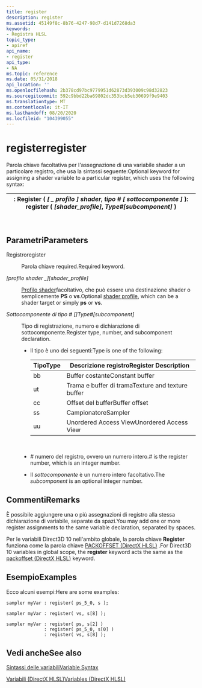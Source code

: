 ```yaml
---
title: register
description: register
ms.assetid: 45149f8c-8b76-4247-98d7-d141d7268da3
keywords:
- Registra HLSL
topic_type:
- apiref
api_name:
- register
api_type:
- NA
ms.topic: reference
ms.date: 05/31/2018
api_location: ''
ms.openlocfilehash: 2b378cd97bc9779951d62873d393009c98d32823
ms.sourcegitcommit: 592c9bbd22ba69802dc353bcb5eb30699f9e9403
ms.translationtype: MT
ms.contentlocale: it-IT
ms.lasthandoff: 08/20/2020
ms.locfileid: "104399055"
---
```

# <a name="register"></a><span data-ttu-id="b586e-104">register</span><span class="sxs-lookup"><span data-stu-id="b586e-104">register</span></span>

<span data-ttu-id="b586e-105">Parola chiave facoltativa per l'assegnazione di una variabile shader a un particolare registro, che usa la sintassi seguente:</span><span class="sxs-lookup"><span data-stu-id="b586e-105">Optional keyword for assigning a shader variable to a particular register, which uses the following syntax:</span></span>



| <span data-ttu-id="b586e-106">: Register ( *\[ \_ profilo \] shader*, *tipo \# \[ sottocomponente \]* )</span><span class="sxs-lookup"><span data-stu-id="b586e-106">: register ( *\[shader\_profile\]*, *Type\#\[subcomponent\]* )</span></span> |
|----------------------------------------------------------------|



 

## <a name="parameters"></a><span data-ttu-id="b586e-107">Parametri</span><span class="sxs-lookup"><span data-stu-id="b586e-107">Parameters</span></span>

<dl> <dt>

<span data-ttu-id="b586e-108"><span id="register"></span><span id="REGISTER"></span>Registro</span><span class="sxs-lookup"><span data-stu-id="b586e-108"><span id="register"></span><span id="REGISTER"></span>register</span></span>
</dt> <dd>

<span data-ttu-id="b586e-109">Parola chiave required.</span><span class="sxs-lookup"><span data-stu-id="b586e-109">Required keyword.</span></span>

</dd> <dt>

<span data-ttu-id="b586e-110"><span id="_shader_profile_"></span><span id="_SHADER_PROFILE_"></span>*\[profilo shader \_\]*</span><span class="sxs-lookup"><span data-stu-id="b586e-110"><span id="_shader_profile_"></span><span id="_SHADER_PROFILE_"></span>*\[shader\_profile\]*</span></span>
</dt> <dd>

<span data-ttu-id="b586e-111">[Profilo shader](/windows/desktop/direct3dtools/dx-graphics-tools-fxc-syntax)facoltativo, che può essere una destinazione shader o semplicemente **PS** o **vs**.</span><span class="sxs-lookup"><span data-stu-id="b586e-111">Optional [shader profile](/windows/desktop/direct3dtools/dx-graphics-tools-fxc-syntax), which can be a shader target or simply **ps** or **vs**.</span></span>

</dd> <dt>

<span data-ttu-id="b586e-112"><span id="Type__subcomponent_"></span><span id="type__subcomponent_"></span><span id="TYPE__SUBCOMPONENT_"></span>*Sottocomponente di tipo \# \[\]*</span><span class="sxs-lookup"><span data-stu-id="b586e-112"><span id="Type__subcomponent_"></span><span id="type__subcomponent_"></span><span id="TYPE__SUBCOMPONENT_"></span>*Type\#\[subcomponent\]*</span></span>
</dt> <dd>

<span data-ttu-id="b586e-113">Tipo di registrazione, numero e dichiarazione di sottocomponente.</span><span class="sxs-lookup"><span data-stu-id="b586e-113">Register type, number, and subcomponent declaration.</span></span>

-   <span data-ttu-id="b586e-114">Il tipo è uno dei seguenti:</span><span class="sxs-lookup"><span data-stu-id="b586e-114">Type is one of the following:</span></span>

    

    | <span data-ttu-id="b586e-115">Tipo</span><span class="sxs-lookup"><span data-stu-id="b586e-115">Type</span></span> | <span data-ttu-id="b586e-116">Descrizione registro</span><span class="sxs-lookup"><span data-stu-id="b586e-116">Register Description</span></span>       |
    |------|----------------------------|
    | <span data-ttu-id="b586e-117">b</span><span class="sxs-lookup"><span data-stu-id="b586e-117">b</span></span>    | <span data-ttu-id="b586e-118">Buffer costante</span><span class="sxs-lookup"><span data-stu-id="b586e-118">Constant buffer</span></span>            |
    | <span data-ttu-id="b586e-119">u</span><span class="sxs-lookup"><span data-stu-id="b586e-119">t</span></span>    | <span data-ttu-id="b586e-120">Trama e buffer di trama</span><span class="sxs-lookup"><span data-stu-id="b586e-120">Texture and texture buffer</span></span> |
    | <span data-ttu-id="b586e-121">c</span><span class="sxs-lookup"><span data-stu-id="b586e-121">c</span></span>    | <span data-ttu-id="b586e-122">Offset del buffer</span><span class="sxs-lookup"><span data-stu-id="b586e-122">Buffer offset</span></span>              |
    | <span data-ttu-id="b586e-123">s</span><span class="sxs-lookup"><span data-stu-id="b586e-123">s</span></span>    | <span data-ttu-id="b586e-124">Campionatore</span><span class="sxs-lookup"><span data-stu-id="b586e-124">Sampler</span></span>                    |
    | <span data-ttu-id="b586e-125">u</span><span class="sxs-lookup"><span data-stu-id="b586e-125">u</span></span>    | <span data-ttu-id="b586e-126">Unordered Access View</span><span class="sxs-lookup"><span data-stu-id="b586e-126">Unordered Access View</span></span>      |

    

     

-   <span data-ttu-id="b586e-127">*\#* numero del registro, ovvero un numero intero.</span><span class="sxs-lookup"><span data-stu-id="b586e-127">*\#* is the register number, which is an integer number.</span></span>
-   <span data-ttu-id="b586e-128">Il *sottocomponente* è un numero intero facoltativo.</span><span class="sxs-lookup"><span data-stu-id="b586e-128">The *subcomponent* is an optional integer number.</span></span>

</dd> </dl>

## <a name="remarks"></a><span data-ttu-id="b586e-129">Commenti</span><span class="sxs-lookup"><span data-stu-id="b586e-129">Remarks</span></span>

<span data-ttu-id="b586e-130">È possibile aggiungere una o più assegnazioni di registro alla stessa dichiarazione di variabile, separate da spazi.</span><span class="sxs-lookup"><span data-stu-id="b586e-130">You may add one or more register assignments to the same variable declaration, separated by spaces.</span></span>

<span data-ttu-id="b586e-131">Per le variabili Direct3D 10 nell'ambito globale, la parola chiave **Register** funziona come la parola chiave [PACKOFFSET (DirectX HLSL)](dx-graphics-hlsl-variable-packoffset.md) .</span><span class="sxs-lookup"><span data-stu-id="b586e-131">For Direct3D 10 variables in global scope, the **register** keyword acts the same as the [packoffset (DirectX HLSL)](dx-graphics-hlsl-variable-packoffset.md) keyword.</span></span>

## <a name="examples"></a><span data-ttu-id="b586e-132">Esempio</span><span class="sxs-lookup"><span data-stu-id="b586e-132">Examples</span></span>

<span data-ttu-id="b586e-133">Ecco alcuni esempi:</span><span class="sxs-lookup"><span data-stu-id="b586e-133">Here are some examples:</span></span>


```
sampler myVar : register( ps_5_0, s ); 
```




```
sampler myVar : register( vs, s[8] );
```




```
sampler myVar : register( ps, s[2] ) 
              : register( ps_5_0, s[0] ) 
              : register( vs, s[8] );
```



## <a name="see-also"></a><span data-ttu-id="b586e-134">Vedi anche</span><span class="sxs-lookup"><span data-stu-id="b586e-134">See also</span></span>

<dl> <dt>

[<span data-ttu-id="b586e-135">Sintassi delle variabili</span><span class="sxs-lookup"><span data-stu-id="b586e-135">Variable Syntax</span></span>](dx-graphics-hlsl-variable-syntax.md)
</dt> <dt>

[<span data-ttu-id="b586e-136">Variabili (DirectX HLSL)</span><span class="sxs-lookup"><span data-stu-id="b586e-136">Variables (DirectX HLSL)</span></span>](dx-graphics-hlsl-variables.md)
</dt> </dl>

 

 